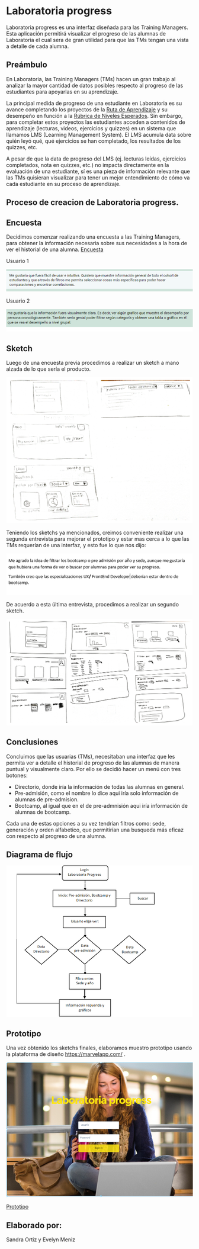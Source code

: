 #  Laboratoria progress

  Laboratoria progress es una interfaz diseñada para las Training Managers. Esta aplicación permitirá visualizar el progreso de las alumnas de Laboratoria el cual sera de gran utilidad para que las TMs tengan una vista a detalle de cada alumna.

## Preámbulo

En Laboratoria, las Training Managers (TMs) hacen un gran trabajo al analizar la
mayor cantidad de datos posibles respecto al progreso de las estudiantes para
apoyarlas en su aprendizaje.

La principal medida de progreso de una estudiante en Laboratoria es su avance
completando los proyectos de la [Ruta de Aprendizaje](https://docs.google.com/spreadsheets/d/1AoXQjZnZ5MTPwJPNEGDyvn5vksiOUoPr932TjAldTE4/edit#gid=536983970)
y su desempeño en función a la [Rúbrica de Niveles Esperados](https://docs.google.com/spreadsheets/d/e/2PACX-1vSkQy1waRpQ-16sn7VogiDTy-Fz5e7OSZSYUCiHC_bkLAKYewr4L8pWJ_BG210PeULe-TjLScNQQT_x/pubhtml).
Sin embargo, para completar estos proyectos las estudiantes acceden a contenidos
de aprendizaje (lecturas, videos, ejercicios y quizzes) en un sistema que
llamamos LMS (Learning Management System). El LMS acumula data sobre quién
leyó qué, qué ejercicios se han completado, los resultados de los quizzes, etc.

A pesar de que la data de progreso del LMS (ej. lecturas leídas, ejercicios
completados, nota en quizzes, etc.) no impacta directamente en la evaluación
de una estudiante, sí es una pieza de información relevante que las TMs
quisieran visualizar para tener un mejor entendimiento de cómo va cada
estudiante en su proceso de aprendizaje.



##  Proceso de creacion de Laboratoria progress.

## Encuesta

Decidimos comenzar realizando una encuesta a las Training Managers, para obtener la información necesaria sobre sus necesidades a la hora de ver el historial de una alumna.
 [Encuesta](https://goo.gl/forms/bQ4w2lrQ72nYa6FQ2)

Usuario 1

![usuario1](documentacion/Encuesta/usuario1.PNG)

Usuario 2

![usuario2](documentacion/Encuesta/usuario2.PNG)

## Sketch
Luego de una encuesta previa procedimos a realizar un sketch a mano alzada de lo que sería el producto.

![sketch1](documentacion/sketch/sketch1.jpg)

Teniendo los sketchs ya mencionados, creimos conveniente realizar una segunda entrevista para mejorar el prototipo y estar mas cerca a lo que las TMs requerían de una interfaz, y esto fue lo que nos dijo:

![entrevista](documentacion/entrevista/entrevista.PNG)

De acuerdo a esta última entrevista, procedimos a realizar un segundo sketch. 

![sketch2](documentacion/sketch/sketch2.jpg)

## Conclusiones

Concluimos que las usuarias (TMs), necesitaban una interfaz que les permita ver a detalle el historial de progreso de las alumnas de manera puntual y visualmente claro. Por ello se decidió hacer un menú con tres botones:

* Directorio, donde iría la información de todas las alumnas en general.
* Pre-admisión, como el nombre lo dice aqui iría solo información de alumnas de pre-admision.
* Bootcamp, al igual que en el de pre-admnisión aqui iría información de alumnas de bootcamp.

Cada una de estas opciones a su vez tendrían filtros como: sede, generación y orden alfabetico, que permitirían una busqueda más eficaz con respecto al progreso de una alumna.

## Diagrama de flujo 

![diagramadeflujo](documentacion/Diagramadeflujo/diagramadeflujo.png)


## Prototipo

Una vez obtenido los sketchs finales, elaboramos muestro prototipo usando la plataforma de diseño https://marvelapp.com/ .

![1](documentacion/prototipoimagenes/1.png)


 [Prototipo](https://marvelapp.com/dd994i9)

## Elaborado por:

Sandra Ortiz y Evelyn Meniz


